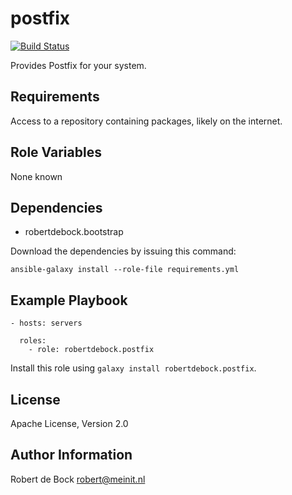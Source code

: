 postfix
=========

[![Build Status](https://travis-ci.org/robertdebock/ansible-role-postfix.svg?branch=master)](https://travis-ci.org/robertdebock/ansible-role-postfix)

Provides Postfix for your system.

Requirements
------------

Access to a repository containing packages, likely on the internet.

Role Variables
--------------

None known

Dependencies
------------

- robertdebock.bootstrap

Download the dependencies by issuing this command:
```
ansible-galaxy install --role-file requirements.yml
```

Example Playbook
----------------

```
- hosts: servers

  roles:
    - role: robertdebock.postfix
```

Install this role using `galaxy install robertdebock.postfix`.

License
-------

Apache License, Version 2.0

Author Information
------------------

Robert de Bock <robert@meinit.nl>
